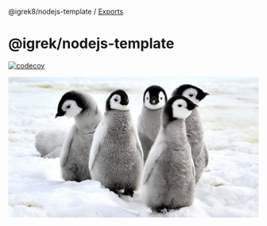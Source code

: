 @igrek8/nodejs-template / [Exports](modules.md)

# @igrek/nodejs-template

[![codecov](https://codecov.io/gh/igrek8/nodejs-template/branch/main/graph/badge.svg?token=X0SI9PU0IR)](https://codecov.io/gh/igrek8/nodejs-template)

![alt](./media/emperor-penguin-chicks.webp)
